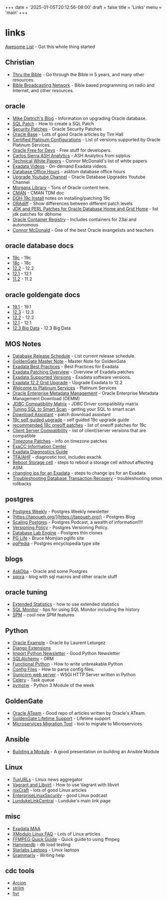 +++
date = '2025-01-05T20:12:56-06:00'
draft = false
title = 'Links'
menu = 'main'
+++
# links
[Awesome List](https://awesome.re/) - Got this whole thing started
## Christian
- [Thru the Bible](https://ttb.org/) - Go through the Bible in 5 years, and many other resources.
- [Bible Broadcasting Network](https://bbnradio.org/) - Bible based programming on radio and Internet, and other resources.
## oracle
- [Mike Dietrich's Blog](https://mikedietrichde.com/) - Information on upgrading Oracle database.
- [SQL Patch](https://blogs.oracle.com/optimizer/using-sql-patch-to-add-hints-to-a-packaged-application) - How to create a SQL Patch
- [Security Patches](https://www.oracle.com/technetwork/topics/security/alerts-086861.html) - Oracle Security Patches
- [Oracle Base](https://oracle-base.com/) - Lots of good Oracle articles by Tim Hall
- [Certified Platinum Configurations](http://www.oracle.com/us/support/library/certified-platinum-configs-1652888.pdf) - List of versions supported by Oracle Platinum Services.
- [Oracle Free for Devs](https://gvenzl.github.io/free-oracle-for-devs/#/) - Free stuff for developers.
- [Carlos Sierra ASH Analytics](https://carlos-sierra.net/2021/01/01/ash-analytics-from-sqlplus/) - ASH Analytics from sqlplus
- [Technical White Papers](https://connor-mcdonald.com/2021/03/19/twp-technical-white-paper/) - Connor McDonald's list of white papers
- [Exadata Videos](https://www.oracle.com/corporate/events/exadata-virtual-events.html) - On-demand Exadata videos.
- [Database Office Hours](https://asktom.oracle.com/pls/apex/asktom.search?oh=864) - asktom database office hours
- [Upgrade Youtube Channel](https://www.youtube.com/channel/UCTKvCZwAbOeTSRFQDAh7yXw) - Oracle Database Upgrades Youtube Channel
- [Morgans Library](http://www.morganslibrary.org/) - Tons of Oracle content here.
- [CMAN](https://download.oracle.com/ocomdocs/global/CMAN_TDM_Oracle_DB_Connection_Proxy_for_scalable_apps.pdf) - CMAN TDM doc
- [DOH 19c Install](https://dohdatabase.com/2022/08/26/installing-oracle-database-19c-and-all-the-things-to-put-on-top/) notes on installing/patching 19c
- [ORAdiff](https://oradiff.oracle.com) - Show differences between different patch levels
- [JDK and PERL Patches for Oracle Database Home and Grid Home](https://support.oracle.com/epmos/faces/DocContentDisplay?id=2584628.1) - list jdk patches for dbhome
- [Oracle Container Registry](https://container-registry.oracle.com/) - Includes containers for 23ai and autonomous
- [Connor McDonald](https://linktr.ee/connor) - One of the best Oracle evangelists and teachers
## oracle database docs
- [19c](https://docs.oracle.com/en/database/oracle/oracle-database/19/index.html) - 19c
- [18c](https://docs.oracle.com/en/database/oracle/oracle-database/18/index.html) - 18c
- [12.2](https://docs.oracle.com/en/database/oracle/oracle-database/12.2/index.html) - 12.2
- [12.1](https://docs.oracle.com/database/121/index.htm) - 12.1
- [11.2](https://docs.oracle.com/cd/E11882_01/index.htm) - 11.2
## oracle goldengate docs
- [19.1](https://docs.oracle.com/en/middleware/goldengate/core/19.1/index.html) - 19.1
- [12.3](https://docs.oracle.com/goldengate/c1230/gg-winux/index.html) - 12.3
- [12.2](https://docs.oracle.com/goldengate/c1221/gg-winux/index.html) - 12.2
- [12.1](https://docs.oracle.com/goldengate/1212/gg-winux/index.html) - 12.1
- [12.3 Big Data](https://docs.oracle.com/goldengate/bd123010/gg-bd/index.html) - 12.3 Big Data
## MOS Notes
- [Database Release Schedule](https://support.oracle.com/epmos/faces/DocContentDisplay?id=742060.1) - List current release schedule.
- [GoldenGate Master Note](https://support.oracle.com/epmos/faces/DocContentDisplay?id=1298817.1) - Master Note for GoldenGate
- [Exadata Best Practices](https://support.oracle.com/epmos/faces/DocContentDisplay?id=1274318.1) - Best Practices for Exadata
- [Exadata Patching Overview](https://support.oracle.com/epmos/faces/DocContentDisplay?id=1262380.1) - Overview of Exadata patches
- [Exadata Supported Versions](https://support.oracle.com/epmos/faces/DocContentDisplay?id=888828.1) - Exadata software versions.
- [Exadata 12.2 Grid Upgrade](https://support.oracle.com/epmos/faces/DocContentDisplay?id=2111010.1) - Upgrade Exadata to 12.2
- [Welcome to Platinum Services](https://support.oracle.com/epmos/faces/DocContentDisplay?id=1605750.1) - Platinum Services
- [Oracle Enterprise Metadata Management](https://support.oracle.com/epmos/faces/DocContentDisplay?id=2269883.1) - Oracle Enterprise Metadata Management Download (OEMM)
- [JDBC Compatibility Matrix](https://support.oracle.com/epmos/faces/DocContentDisplay?id=401934.1) - JDBC Driver compatibility matrix
- [Tuning SQL to Smart Scan](https://support.oracle.com/epmos/faces/DocContentDisplay?id=2608210.1) - getting your SQL to smart scan
- [Download Assistant](https://support.oracle.com/epmos/faces/DocContentDisplay?id=2118136.2) - patch download assistant
- [19c self guided upgrade](https://support.oracle.com/epmos/faces/DocContentDisplay?id=1919.2) - self guided 19c upgrade guide
- [recommended 19c oneoff patches](https://support.oracle.com/epmos/faces/DocContentDisplay?id=2720807.1) - list of oneoff patches for 19c
- [Client Server Compatibility](https://support.oracle.com/epmos/faces/DocContentDisplay?id=207303.1) - list of client/server versions that are compatible
- [Timezone Patches](https://support.oracle.com/epmos/faces/DocContentDisplay?id=412160.1) - info on timezone patches
- [ExaCC Information Center](https://support.oracle.com/epmos/faces/DocContentDisplay?id=2522950.2)
- [Exadata Diagnostics Guide](https://support.oracle.com/epmos/faces/DocContentDisplay?id=1353073.2)
- [TFA/AHF](https://support.oracle.com/epmos/faces/DocContentDisplay?id=2550798.1) - diagnostic tool, includes exachk
- [Reboot Storage cell](https://support.oracle.com/epmos/faces/DocContentDisplay?id=1188080.1) - steps to reboot a storage cell without affecting ASM.
- [changing ips for an Exadata](https://support.oracle.com/epmos/faces/DocContentDisplay?id=1317159.1) - steps to change ips for an Exadata
- [Troubleshooting Database Transaction Recovery](https://support.oracle.com/epmos/faces/DocContentDisplay?id=1494886.1) - troubleshooting smon rollbacks
## postgres
- [Postgres Weekly](https://postgresweekly.com/) - Postgres Weekly newsletter
- [https://tapoueh.org/](https://tapoueh.org/) - Postgres Blog
- [Scaling Postgres](https://www.scalingpostgres.com/) - Postgres Podcast, a wealth of information!!!!
- [Versioning Policy](https://www.postgresql.org/support/versioning/) - Postgres Versioning Policy.
- [Database Lab Engine](https://gitlab.com/postgres-ai/database-lab) - Postgres thin clones
- [PG Life](https://pglife.momjian.us/) - Bruce Momjian pglife site
- [pgPedia](https://pgpedia.info/) - Postgres encyclopedia type site
## blogs
- [AskDba](http://askdba.org/weblog/) - Oracle and some Postgres
- [sqora](https://blog.sqlora.com/en/) - blog with sql macros and other oracle stuff
## oracle tuning
- [Extended Statistics](https://blogs.oracle.com/optimizer/extended-statistics) - how to use extended statistics
- [SQL Monitor](https://sqlmaria.com/2017/08/01/getting-the-most-out-of-oracle-sql-monitor/) - tips for using SQL Monitor including the history
- [SPM](https://blogs.oracle.com/optimizer/post/repairing-sql-performance-regression-with-sql-plan-management) - cool new SPM features
## Python
- [Oracle Example](https://laurent-leturgez.com/2018/08/30/executing-a-sql-statement-on-oracle-with-python/amp/?__twitter_impression=true) - Oracle by Laurent Leturgez
- [Django Extensions](https://opensource.com/article/18/9/django-packages?sc_cid=701f2000000RRBeAAO)
- [Import Python Newsletter](https://importpython.com/newsletter/) - Good Python Newsletter
- [SQLAlchemy](https://docs.sqlalchemy.org/en/latest/) - ORM
- [Functional Python](https://jessewarden.com/2020/03/write-unbreakable-python.html) - How to write unbreakable Python
- [Config Files](https://opensource.com/article/21/6/parse-configuration-files-python) - How to parse config files.
- [Gunicorn web server](https://gunicorn.org/) - WSGI HTTP Server written in Python
- [Celery](https://docs.celeryproject.org/en/stable/) - Task queue
- [pymotw](https://pymotw.com/3/) - Python 3 Module of the week
## GoldenGate
- [Oracle ATeam](http://www.ateam-oracle.com/di-ogg/) - Good repo of articles written by Oracle's ATeam.
- [GoldenGate Lifetime Support](https://oraclespin.com/2022/08/16/goldengate-lifetime-support-schedule/) - Lifetime support
- [Microservices Migration Tool](https://www.linkedin.com/pulse/oracle-goldengate-21c-migration-utility-juliana-a-gomes/) - tool to migrate to Microservices
## Ansible
- [Building a Module](https://de.slideshare.net/yfauser/ansible-module-development-101-58580867) - A good presentation on building an Ansible Module
## Linux
- [TuxURLs](https://tuxurls.com) - Linux news aggregator
- [Vagrant and Libvirt](https://opensource.com/article/21/10/vagrant-libvirt) - How to use Vagrant with libvirt
- [nixCraft](https://www.cyberciti.biz/) - lots of good Linux articles
- [EnterpriseLinuxSecurity](https://enterpriselinuxsecurity.show/) - good Linux podcast
- [LundukeLinkCentral](https://lunduke.locals.com/post/4619051/lunduke-journal-link-central-tm) - Lunduke's main link page
## misc
- [Exadata MAA](https://www.oracle.com/technetwork/database/availability/exadata-maa-best-practices-155385.html)
- [XModulo Linux FAQ](https://www.xmodulo.com/) - Lots of Linux articles
- [FFMPEG Quick Guide](https://opensource.com/article/17/6/ffmpeg-convert-media-file-formats) - Quick guide to using ffmpeg
- [Hammerdb](https://www.hammerdb.com/) - db load testing
- [Starlabs Laptops](https://us.starlabs.systems/) - Linux laptops
- [Grammarly](https://www.grammarly.com/) - Writing help
## cdc tools
- [Arcion](https://www.arcion.io/)
- [striim](https://www.striim.com/)
- [hvr](https://www.hvr-software.com/)
